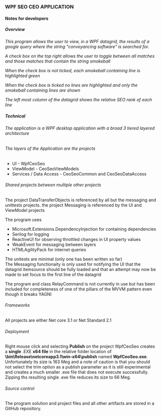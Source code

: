 ### WPF SEO CEO APPLICATION 
#### Notes for developers 
##### Overview 

_This program allows the user to view, in a WPF datagrid, the results of a google query where 
the string "conveyancing software" is searched for._  

_A check box on the top right allows the user to toggle between all matches and those
 matches that contain the string smokeball_  

_When the check box is not ticked, each smokeball containing line is highlighted green_ 

_When the check box is ticked no lines are highlighted and only the smokeball 
containing lines are shown_

_The left most column of the datagrid shows the relative SEO rank of each line_

##### Technical 
###### The application is a WPF desktop application with a broad 3 tiered layered architecture 

###### The layers of the Application are the projects  
 - UI							- WpfCeoSeo   
 - ViewModel					- CeoSeoViewModels  
 - Services / Data Access		- CeoSeoCommon and CeoSeoDataAccess

###### Shared projects between multiple other projects

The project DataTransferObjects is referenced by all but the messaging and unittests projects.
the project Messaging is referenced by the UI and ViewModel projects

The program uses  
- Microsoft.Extensions.DependencyInjection for containing dependencies
- Serilog for logging   
- ReactiveUI for observing throttled changes in UI property values  
- WeakEvent for messaging between layers 
- HTMLAgilityPack for internet queries

The unitests are minimal (only one has been written so far)  
The Messaging functionaity is only used for notifying the UI that the datagrid itemsource 
should be fully loaded and that an attempt may now be made to set focus to the first line
 of the datagrid

The program and class RelayCommand is not currently in use but has been included for 
completeness of one of the pillars of the MVVM pattern even though it breaks YAGNI    

###### Frameworks  

All projects are either Net core 3.1 or Net Standard 2.1

###### Deployment  
Right mouse click and selecting **Publish** on the project WpfCeoSeo creates a
 **single** .EXE **x64 file** in the relative folder location of 
**\bin\Release\netcoreapp3.1\win-x64\publish**  named **WpfCeoSeo.exe**.  
Unfortunately its size is 163 Meg and a note of caution is that you should not select 
the trim option as a publish parameter as it is still experimental and creates a much
 smaller .exe file 
that does not execute successfully. 
Zipping ths resulting single .exe file reduces its size to 66 Meg.  

###### Source control   
The program solution and project files and all other artifacts are stored in a GitHub repository.  
